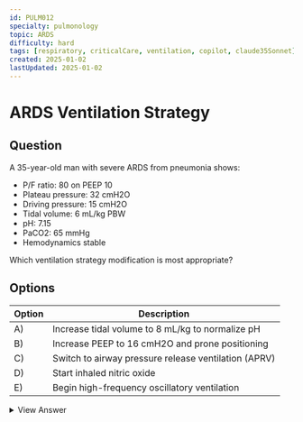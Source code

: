 ```yaml
---
id: PULM012
specialty: pulmonology
topic: ARDS
difficulty: hard
tags: [respiratory, criticalCare, ventilation, copilot, claude35Sonnet]
created: 2025-01-02
lastUpdated: 2025-01-02
---
```


# ARDS Ventilation Strategy

## Question
A 35-year-old man with severe ARDS from pneumonia shows:
- P/F ratio: 80 on PEEP 10
- Plateau pressure: 32 cmH2O
- Driving pressure: 15 cmH2O
- Tidal volume: 6 mL/kg PBW
- pH: 7.15
- PaCO2: 65 mmHg
- Hemodynamics stable

Which ventilation strategy modification is most appropriate?

## Options
| Option | Description                                               |
|--------|-----------------------------------------------------------|
| A)     | Increase tidal volume to 8 mL/kg to normalize pH           |
| B)     | Increase PEEP to 16 cmH2O and prone positioning           |
| C)     | Switch to airway pressure release ventilation (APRV)       |
| D)     | Start inhaled nitric oxide                                |
| E)     | Begin high-frequency oscillatory ventilation               |

<details>
<summary>View Answer</summary>

## Correct Answer
B

## Explanation
1. Severe ARDS management priorities:
   - Optimize lung recruitment
   - Maintain lung protection
   - Accept permissive hypercapnia

2. Evidence supports:
   - Higher PEEP in severe ARDS improves oxygenation
   - Prone positioning reduces mortality
   - Combined strategy most effective

3. Why other options are incorrect:
   - A) Larger tidal volumes increase ventilator injury
   - C) APRV lacks mortality benefit evidence
   - D) NO temporary effect only
   - E) HFOV may increase mortality

## References
- PROSEVA Trial (NEJM 2013)
- ART Trial (JAMA 2017)
- ALVEOLI Trial (NEJM 2004)
</details>
